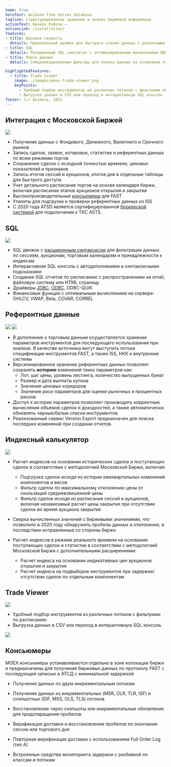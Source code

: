 ```yaml
---
home: true
heroText: Axibase Time Series Database
tagline: Структурированное хранение и анализ биржевой информации
actionText: Начало Работы →
actionLink: /installation/
features:
- title: Высокая скорость
  details: Параллельный движок для быстрого чтения данных с различными критериями поиска
- title: SQL
  details: Расширенный SQL синтаксис с оптимизированным вычислением OHLCV агрегатов и средневзвешенных цен
- title: Поиск данных
  details: Специализированные фильтры для поиска данных на основании параметров инструментов, торгового расписания и индексных компонентов

highlightedFeatures:
  - title: Trade Viewer
    image: ./images/moex-trade-viewer.png
    keyPoints:
      - Удобный подбор инструментов из различных потоков с фильтрами по расписанию
      - Выгрузка данных в CSV или переход в интерактивную SQL консоль
footer: (c) Axibase, 2021
---
```


<article class="feature-highlight">

## Интеграция с Московской Биржей

<div class="feature-images">

![](./images/moex-tqbr-schedule.png)

</div>

* Получение данных с Фондового, Денежного, Валютного и Срочного рынков
* Запись сделок, заявок, котировок, статистик и референтных данных по всем режимам торгов
* Сохранение сделок с исходной точностью времени, ценовых показателей и признаков
* Запись итогов сессий и аукционов, итогов дня в отдельные таблицы для быстрого доступа
* Учет детального расписания торгов на основе календаря биржи, включая расписание этапов аукционов открытия и закрытия
* Высокопроизводительные [консьюмеры](#консьюмеры) для FAST
* Утилиты для подгрузки и проверки референтных данных из ISS
* С 2020 года ATSD является сертифицированной [брокерской системой](https://www.moex.com/a1198) для подключения к ТКС ASTS.


</article>
<article class="feature-highlight">

## SQL

<div class="feature-images">

![](./images/auto-complete-class.png)

</div>

* SQL движок с [расширенным синтаксисом](../sql.md) для фильтрации данных по сессиям, аукционам, торговым календарям и принадлежности к индексам
* Интерактивная SQL консоль с автодополнением и синтаксисными подсказками
* Создание SQL отчетов по расписанию с распространением на email, файловую систему или HTML страницу
* Драйверы [JDBC](https://github.com/axibase/atsd-jdbc), [ODBC](https://github.com/axibase/atsd-odbc), ODBC-QUIK
* Финансовые функции с оптимальным вычислением на сервере: OHLCV, VWAP, Beta, COVAR, CORREL

</article>
<article class="feature-highlight">

## Референтные данные

<div class="feature-images">

![](./images/trade_instrument_editor_sm.png)
![](./images/moex-version-bonds.png)

</div>

* В дополнение к торговым данным осуществляется хранение параметров инструментов для последующего использования при анализе. В качестве источника могут выступать потоки спецификации инструментов FAST, а также ISS, НКК и внутренние системы
* Версионированное хранение референтных данных позволяет сохранять **историю** изменений таких параметров как:
  * Лот, шаг цены, уровень листинга, количество выпущенных бумаг
  * Размер и дата выплаты купона
  * Значения ценовых коридоров
  * Значения риск-параметров для оценки рыночных и процентных рисков
* Доступ к истории параметров позволяет производить корректные вычисления объемов сделок и доходностей, а также автоматически обновлять черные/белые списки инструментов.
* Реализованный сервис Version Export предназначен для поиска последних изменений при создании отчетов.

</article>
<article class="feature-highlight">


## Индексный калькулятор

<div class="feature-images">

![](./images/moex-index.png)

</div>

* Расчет индексов на основании исторических сделок и поступающих сделок в соответствии с методологией Московской Биржи, включая:

  * Подгрузка сделок исходя из истории ежеквартальных изменений компонентов и весов
  * Фильтр сделок по максимальному отклонению цены от скользящей средневзвешенной цены
  * Фильтр сделок исходя из расписания сессий и аукционов, включая независимый расчет цены закрытия при отсутствии сделок во время аукциона закрытия


* Сверка вычисленных значений с биржевыми значениями, что позволило в 2020 году обнаружить пробелы данных и отклонения, в последствии исправленные со стороны биржи
* Расчет индексов в режиме реального времени на основании поступающих сделок и статистик в соответствии с методологией Московской Биржи с дополнительными расширениями:
  * Расчет индекса на основании индикативных цен аукционов открытия и закрытия
  * Расчет индекса на подвыборке инструментов при задержке/отсутствии сделок по отдельным компонентам

</article>
<article class="feature-highlight">

## Trade Viewer

<div class="feature-images">

![](./images/moex-trade-viewer.png)

</div>

* Удобный подбор инструментов из различных потоков с фильтрами по расписанию
* Выгрузка данных в CSV или переход в интерактивную SQL консоль


</article>
<article class="feature-highlight">

<div class="feature-images">

![](./images/moex-latency.png)

</div>

## Консьюмеры

MOEX консьюмеры устанавливаются отдельно в зоне колокации биржи и предназначены для получения биржевых данных по протоколу FAST с последующей записью в АТСД с минимальной задержкой

* Получение данных по двум инкрементальным потокам
* Получение данных из инкрементальных (MSR, OLR, TLR, ISF) и снэпшотных (IDF, MSS, OLS, TLS) потоков
* Восстановление через снэпшоты или инкрементальные обновления для предотвращения пробелов
* Верификация доставки и восстановление пробелов по окончании сессии или торгового дня


* Повторная верификация доставки с использованием Full Order Log (тип А)
* Встроенные средства мониторинга задержки с разбивкой по классам и потокам

</article>
